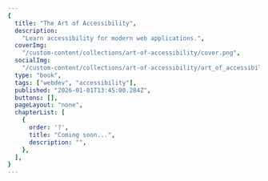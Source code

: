 ```yaml
---
{
  title: "The Art of Accessibility",
  description:
    "Learn accessibility for modern web applications.",
  coverImg:
    "/custom-content/collections/art-of-accessibility/cover.png",
  socialImg:
    "/custom-content/collections/art-of-accessibility/art_of_accessibility_social.png",
  type: "book",
  tags: ["webdev", "accessibility"],
  published: "2026-01-01T13:45:00.284Z",
  buttons: [],
  pageLayout: "none",
  chapterList: [
    {
      order: '?',
      title: "Coming soon...",
      description: "",
    },
  ],
}
---
```

